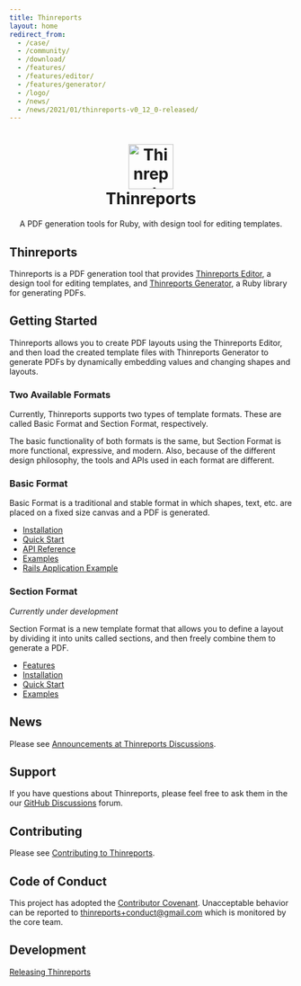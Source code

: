 ```yaml
---
title: Thinreports
layout: home
redirect_from:
  - /case/
  - /community/
  - /download/
  - /features/
  - /features/editor/
  - /features/generator/
  - /logo/
  - /news/
  - /news/2021/01/thinreports-v0_12_0-released/
---
```


<div align="center">
  <h1>
    <img alt="Thinreports" src="https://raw.githubusercontent.com/thinreports/thinreports/main/thinreports.png" width="80"/>
    <br/>
    Thinreports
  </h1>
  <p>A PDF generation tools for Ruby, with design tool for editing templates.</p>
</div>

## Thinreports

Thinreports is a PDF generation tool that provides [Thinreports Editor](https://github.com/thinreports/thinreports-editor), a design tool for editing templates, and [Thinreports Generator](https://github.com/thinreports/thinreports-generator), a Ruby library for generating PDFs.

## Getting Started

Thinreports allows you to create PDF layouts using the Thinreports Editor, and then load the created template files with Thinreports Generator to generate PDFs by dynamically embedding values and changing shapes and layouts.

### Two Available Formats

Currently, Thinreports supports two types of template formats. These are called Basic Format and Section Format, respectively.

The basic functionality of both formats is the same, but Section Format is more functional, expressive, and modern. Also, because of the different design philosophy, the tools and APIs used in each format are different.

### Basic Format

Basic Format is a traditional and stable format in which shapes, text, etc. are placed on a fixed size canvas and a PDF is generated.

- [Installation](https://github.com/thinreports/thinreports/blob/main/getting-started/basic-format.md#installation)
- [Quick Start](https://github.com/thinreports/thinreports/blob/main/getting-started/basic-format.md#quick-start)
- [API Reference](https://github.com/thinreports/thinreports-generator/blob/master/README.md#usage)
- [Examples](https://github.com/thinreports/thinreports-examples)
- [Rails Application Example](https://github.com/thinreports/thinreports-rails-example)

### Section Format

*Currently under development*

Section Format is a new template format that allows you to define a layout by dividing it into units called sections, and then freely combine them to generate a PDF.

- [Features](https://github.com/thinreports/thinreports/blob/main/getting-started/section-format.md#features)
- [Installation](https://github.com/thinreports/thinreports/blob/main/getting-started/section-format.md#installation)
- [Quick Start](https://github.com/thinreports/thinreports/blob/main/getting-started/section-format.md#quick-start)
- [Examples](https://github.com/thinreports/thinreports/blob/main/getting-started/section-format.md#examples)

## News

Please see [Announcements at Thinreports Discussions](https://github.com/thinreports/thinreports/discussions/categories/announcement).

## Support

If you have questions about Thinreports, please feel free to ask them in the our [GitHub Discussions](https://github.com/thinreports/thinreports/discussions) forum.

## Contributing

Please see [Contributing to Thinreports](https://github.com/thinreports/thinreports/wiki/How-to%3A-Contributing-to-Thinreports).

## Code of Conduct

This project has adopted the [Contributor Covenant](https://github.com/thinreports/thinreports/blob/main/CODE_OF_CONDUCT.md). Unacceptable behavior can be reported to thinreports+conduct@gmail.com which is monitored by the core team.

## Development

[Releasing Thinreports](https://github.com/thinreports/thinreports/blob/main/development/RELEASING.md)
